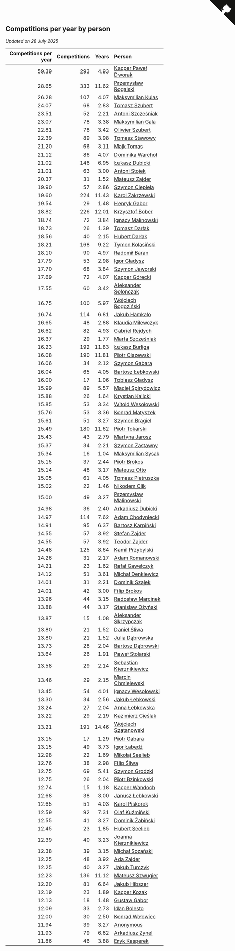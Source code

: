 ## Competitions per year by person

*Updated on 28 July 2025*

| Competitions per year | Competitions | Years | Person |
| ---: | ---: | ---: | :--- |
| 59.39 | 293 | 4.93 | [Kacper Paweł Dworak](https://www.worldcubeassociation.org/persons/2020DWOR01) |
| 28.65 | 333 | 11.62 | [Przemysław Rogalski](https://www.worldcubeassociation.org/persons/2013ROGA02) |
| 26.28 | 107 | 4.07 | [Maksymilian Kulas](https://www.worldcubeassociation.org/persons/2021KULA02) |
| 24.07 | 68 | 2.83 | [Tomasz Szubert](https://www.worldcubeassociation.org/persons/2022SZUB02) |
| 23.51 | 52 | 2.21 | [Antoni Szcześniak](https://www.worldcubeassociation.org/persons/2023SZCZ04) |
| 23.07 | 78 | 3.38 | [Maksymilian Gala](https://www.worldcubeassociation.org/persons/2022GALA01) |
| 22.81 | 78 | 3.42 | [Oliwier Szubert](https://www.worldcubeassociation.org/persons/2022SZUB01) |
| 22.39 | 89 | 3.98 | [Tomasz Stawowy](https://www.worldcubeassociation.org/persons/2021STAW01) |
| 21.20 | 66 | 3.11 | [Majk Tomas](https://www.worldcubeassociation.org/persons/2022TOMA05) |
| 21.12 | 86 | 4.07 | [Dominika Warchoł](https://www.worldcubeassociation.org/persons/2021WARC01) |
| 21.02 | 146 | 6.95 | [Łukasz Dubicki](https://www.worldcubeassociation.org/persons/2018DUBI01) |
| 21.01 | 63 | 3.00 | [Antoni Stojek](https://www.worldcubeassociation.org/persons/2022STOJ03) |
| 20.37 | 31 | 1.52 | [Mateusz Zajder](https://www.worldcubeassociation.org/persons/2024ZAJD01) |
| 19.90 | 57 | 2.86 | [Szymon Ciepiela](https://www.worldcubeassociation.org/persons/2022CIEP01) |
| 19.60 | 224 | 11.43 | [Karol Zakrzewski](https://www.worldcubeassociation.org/persons/2014ZAKR01) |
| 19.54 | 29 | 1.48 | [Henryk Gabor](https://www.worldcubeassociation.org/persons/2024GABO02) |
| 18.82 | 226 | 12.01 | [Krzysztof Bober](https://www.worldcubeassociation.org/persons/2013BOBE01) |
| 18.74 | 72 | 3.84 | [Ignacy Malinowski](https://www.worldcubeassociation.org/persons/2021MALI02) |
| 18.73 | 26 | 1.39 | [Tomasz Darłak](https://www.worldcubeassociation.org/persons/2024DARL01) |
| 18.56 | 40 | 2.15 | [Hubert Darłak](https://www.worldcubeassociation.org/persons/2023DARL03) |
| 18.21 | 168 | 9.22 | [Tymon Kolasiński](https://www.worldcubeassociation.org/persons/2016KOLA02) |
| 18.10 | 90 | 4.97 | [Radomił Baran](https://www.worldcubeassociation.org/persons/2020BARA02) |
| 17.79 | 53 | 2.98 | [Igor Gładysz](https://www.worldcubeassociation.org/persons/2022GLAD01) |
| 17.70 | 68 | 3.84 | [Szymon Jaworski](https://www.worldcubeassociation.org/persons/2021JAWO01) |
| 17.69 | 72 | 4.07 | [Kacper Górecki](https://www.worldcubeassociation.org/persons/2021GORE01) |
| 17.55 | 60 | 3.42 | [Aleksander Sołonczak](https://www.worldcubeassociation.org/persons/2022SOLO01) |
| 16.75 | 100 | 5.97 | [Wojciech Rogoziński](https://www.worldcubeassociation.org/persons/2019ROGO04) |
| 16.74 | 114 | 6.81 | [Jakub Hamkało](https://www.worldcubeassociation.org/persons/2018HAMK01) |
| 16.65 | 48 | 2.88 | [Klaudia Milewczyk](https://www.worldcubeassociation.org/persons/2022MILE05) |
| 16.62 | 82 | 4.93 | [Gabriel Rejdych](https://www.worldcubeassociation.org/persons/2020REJD01) |
| 16.37 | 29 | 1.77 | [Marta Szcześniak](https://www.worldcubeassociation.org/persons/2023SZCZ07) |
| 16.23 | 192 | 11.83 | [Łukasz Burliga](https://www.worldcubeassociation.org/persons/2013BURL01) |
| 16.08 | 190 | 11.81 | [Piotr Olszewski](https://www.worldcubeassociation.org/persons/2013OLSZ02) |
| 16.06 | 34 | 2.12 | [Szymon Gabara](https://www.worldcubeassociation.org/persons/2023GABA01) |
| 16.04 | 65 | 4.05 | [Bartosz Łebkowski](https://www.worldcubeassociation.org/persons/2021LEBK01) |
| 16.00 | 17 | 1.06 | [Tobiasz Gładysz](https://www.worldcubeassociation.org/persons/2024GLAD02) |
| 15.99 | 89 | 5.57 | [Maciej Spirydowicz](https://www.worldcubeassociation.org/persons/2020SPIR01) |
| 15.88 | 26 | 1.64 | [Krystian Kalicki](https://www.worldcubeassociation.org/persons/2023KALI10) |
| 15.85 | 53 | 3.34 | [Witold Wesołowski](https://www.worldcubeassociation.org/persons/2022WESO01) |
| 15.76 | 53 | 3.36 | [Konrad Matyszek](https://www.worldcubeassociation.org/persons/2022MATY02) |
| 15.61 | 51 | 3.27 | [Szymon Brągiel](https://www.worldcubeassociation.org/persons/2022BRAG03) |
| 15.49 | 180 | 11.62 | [Piotr Tokarski](https://www.worldcubeassociation.org/persons/2013TOKA01) |
| 15.43 | 43 | 2.79 | [Martyna Jarosz](https://www.worldcubeassociation.org/persons/2022JARO01) |
| 15.37 | 34 | 2.21 | [Szymon Zastawny](https://www.worldcubeassociation.org/persons/2023ZAST01) |
| 15.34 | 16 | 1.04 | [Maksymilian Sysak](https://www.worldcubeassociation.org/persons/2024SYSA01) |
| 15.15 | 37 | 2.44 | [Piotr Brokos](https://www.worldcubeassociation.org/persons/2023BROK01) |
| 15.14 | 48 | 3.17 | [Mateusz Otto](https://www.worldcubeassociation.org/persons/2022OTTO01) |
| 15.05 | 61 | 4.05 | [Tomasz Pietruszka](https://www.worldcubeassociation.org/persons/2021PIET01) |
| 15.02 | 22 | 1.46 | [Nikodem Olik](https://www.worldcubeassociation.org/persons/2024OLIK01) |
| 15.00 | 49 | 3.27 | [Przemysław Malinowski](https://www.worldcubeassociation.org/persons/2022MALI01) |
| 14.98 | 36 | 2.40 | [Arkadiusz Dubicki](https://www.worldcubeassociation.org/persons/2023DUBI01) |
| 14.97 | 114 | 7.62 | [Adam Chodyniecki](https://www.worldcubeassociation.org/persons/2017CHOD02) |
| 14.91 | 95 | 6.37 | [Bartosz Karpiński](https://www.worldcubeassociation.org/persons/2019KARP03) |
| 14.55 | 57 | 3.92 | [Stefan Zajder](https://www.worldcubeassociation.org/persons/2021ZAJD02) |
| 14.55 | 57 | 3.92 | [Teodor Zajder](https://www.worldcubeassociation.org/persons/2021ZAJD03) |
| 14.48 | 125 | 8.64 | [Kamil Przybylski](https://www.worldcubeassociation.org/persons/2016PRZY01) |
| 14.26 | 31 | 2.17 | [Adam Romanowski](https://www.worldcubeassociation.org/persons/2023ROMA10) |
| 14.21 | 23 | 1.62 | [Rafał Gawełczyk](https://www.worldcubeassociation.org/persons/2023GAWE01) |
| 14.12 | 51 | 3.61 | [Michał Denkiewicz](https://www.worldcubeassociation.org/persons/2021DENK01) |
| 14.01 | 31 | 2.21 | [Dominik Szajek](https://www.worldcubeassociation.org/persons/2023SZAJ01) |
| 14.01 | 42 | 3.00 | [Filip Brokos](https://www.worldcubeassociation.org/persons/2022BROK03) |
| 13.96 | 44 | 3.15 | [Radosław Marcinek](https://www.worldcubeassociation.org/persons/2022MARC05) |
| 13.88 | 44 | 3.17 | [Stanisław Ożyński](https://www.worldcubeassociation.org/persons/2022OZYN01) |
| 13.87 | 15 | 1.08 | [Aleksander Skrzypczak](https://www.worldcubeassociation.org/persons/2024SKRZ01) |
| 13.80 | 21 | 1.52 | [Daniel Śliwa](https://www.worldcubeassociation.org/persons/2024SLIW01) |
| 13.80 | 21 | 1.52 | [Julia Dąbrowska](https://www.worldcubeassociation.org/persons/2024DABR01) |
| 13.73 | 28 | 2.04 | [Bartosz Dąbrowski](https://www.worldcubeassociation.org/persons/2023DABR07) |
| 13.64 | 26 | 1.91 | [Paweł Stolarski](https://www.worldcubeassociation.org/persons/2023STOL04) |
| 13.58 | 29 | 2.14 | [Sebastian Kierznikiewicz](https://www.worldcubeassociation.org/persons/2023KIER02) |
| 13.46 | 29 | 2.15 | [Marcin Chmielewski](https://www.worldcubeassociation.org/persons/2023CHMI01) |
| 13.45 | 54 | 4.01 | [Ignacy Wesołowski](https://www.worldcubeassociation.org/persons/2021WESO01) |
| 13.30 | 34 | 2.56 | [Jakub Łebkowski](https://www.worldcubeassociation.org/persons/2023LEBK01) |
| 13.24 | 27 | 2.04 | [Anna Łebkowska](https://www.worldcubeassociation.org/persons/2023LEBK04) |
| 13.22 | 29 | 2.19 | [Kazimierz Cieślak](https://www.worldcubeassociation.org/persons/2023CIES01) |
| 13.21 | 191 | 14.46 | [Wojciech Szatanowski](https://www.worldcubeassociation.org/persons/2011SZAT01) |
| 13.15 | 17 | 1.29 | [Piotr Gabara](https://www.worldcubeassociation.org/persons/2024GABA02) |
| 13.15 | 49 | 3.73 | [Igor Łabędź](https://www.worldcubeassociation.org/persons/2021LABE01) |
| 12.98 | 22 | 1.69 | [Mikołaj Seelieb](https://www.worldcubeassociation.org/persons/2023SEEL04) |
| 12.76 | 38 | 2.98 | [Filip Śliwa](https://www.worldcubeassociation.org/persons/2022SLIW01) |
| 12.75 | 69 | 5.41 | [Szymon Grodzki](https://www.worldcubeassociation.org/persons/2020GROD01) |
| 12.75 | 26 | 2.04 | [Piotr Bzinkowski](https://www.worldcubeassociation.org/persons/2023BZIN01) |
| 12.74 | 15 | 1.18 | [Kacper Wandoch](https://www.worldcubeassociation.org/persons/2024WAND01) |
| 12.68 | 38 | 3.00 | [Janusz Łebkowski](https://www.worldcubeassociation.org/persons/2022LEBK01) |
| 12.65 | 51 | 4.03 | [Karol Piskorek](https://www.worldcubeassociation.org/persons/2021PISK01) |
| 12.59 | 92 | 7.31 | [Olaf Kuźmiński](https://www.worldcubeassociation.org/persons/2018KUZM02) |
| 12.55 | 41 | 3.27 | [Dominik Żabiński](https://www.worldcubeassociation.org/persons/2022ZABI01) |
| 12.45 | 23 | 1.85 | [Hubert Seelieb](https://www.worldcubeassociation.org/persons/2023SEEL02) |
| 12.39 | 40 | 3.23 | [Joanna Kierznikiewicz](https://www.worldcubeassociation.org/persons/2022KIER01) |
| 12.38 | 39 | 3.15 | [Michał Sozański](https://www.worldcubeassociation.org/persons/2022SOZA02) |
| 12.25 | 48 | 3.92 | [Ada Zajder](https://www.worldcubeassociation.org/persons/2021ZAJD01) |
| 12.25 | 40 | 3.27 | [Jakub Turczyk](https://www.worldcubeassociation.org/persons/2022TURC02) |
| 12.23 | 136 | 11.12 | [Mateusz Szwugier](https://www.worldcubeassociation.org/persons/2014SZWU01) |
| 12.20 | 81 | 6.64 | [Jakub Hibszer](https://www.worldcubeassociation.org/persons/2018HIBS01) |
| 12.19 | 23 | 1.89 | [Kacper Kozak](https://www.worldcubeassociation.org/persons/2023KOZA05) |
| 12.13 | 18 | 1.48 | [Gustaw Gabor](https://www.worldcubeassociation.org/persons/2024GABO01) |
| 12.09 | 33 | 2.73 | [Idan Bolesto](https://www.worldcubeassociation.org/persons/2022BOLE01) |
| 12.00 | 30 | 2.50 | [Konrad Wołowiec](https://www.worldcubeassociation.org/persons/2023WOLO01) |
| 11.94 | 39 | 3.27 | [Anonymous](https://www.worldcubeassociation.org/persons/2022ANON03) |
| 11.93 | 79 | 6.62 | [Arkadiusz Żynel](https://www.worldcubeassociation.org/persons/2018ZYNE01) |
| 11.86 | 46 | 3.88 | [Eryk Kasperek](https://www.worldcubeassociation.org/persons/2021KASP01) |


<a href="https://github.com/noeruchangd/wca_statistics_vn" class="github-corner" aria-label="View source on Github"><svg width="80" height="80" viewBox="0 0 250 250" style="fill:#151513; color:#fff; position: absolute; top: 0; border: 0; right: 0;" aria-hidden="true"><path d="M0,0 L115,115 L130,115 L142,142 L250,250 L250,0 Z"></path><path d="M128.3,109.0 C113.8,99.7 119.0,89.6 119.0,89.6 C122.0,82.7 120.5,78.6 120.5,78.6 C119.2,72.0 123.4,76.3 123.4,76.3 C127.3,80.9 125.5,87.3 125.5,87.3 C122.9,97.6 130.6,101.9 134.4,103.2" fill="currentColor" style="transform-origin: 130px 106px;" class="octo-arm"></path><path d="M115.0,115.0 C114.9,115.1 118.7,116.5 119.8,115.4 L133.7,101.6 C136.9,99.2 139.9,98.4 142.2,98.6 C133.8,88.0 127.5,74.4 143.8,58.0 C148.5,53.4 154.0,51.2 159.7,51.0 C160.3,49.4 163.2,43.6 171.4,40.1 C171.4,40.1 176.1,42.5 178.8,56.2 C183.1,58.6 187.2,61.8 190.9,65.4 C194.5,69.0 197.7,73.2 200.1,77.6 C213.8,80.2 216.3,84.9 216.3,84.9 C212.7,93.1 206.9,96.0 205.4,96.6 C205.1,102.4 203.0,107.8 198.3,112.5 C181.9,128.9 168.3,122.5 157.7,114.1 C157.9,116.9 156.7,120.9 152.7,124.9 L141.0,136.5 C139.8,137.7 141.6,141.9 141.8,141.8 Z" fill="currentColor" class="octo-body"></path></svg></a><style>.github-corner:hover .octo-arm{animation:octocat-wave 560ms ease-in-out}@keyframes octocat-wave{0%,100%{transform:rotate(0)}20%,60%{transform:rotate(-25deg)}40%,80%{transform:rotate(10deg)}}@media (max-width:500px){.github-corner:hover .octo-arm{animation:none}.github-corner .octo-arm{animation:octocat-wave 560ms ease-in-out}}</style>
